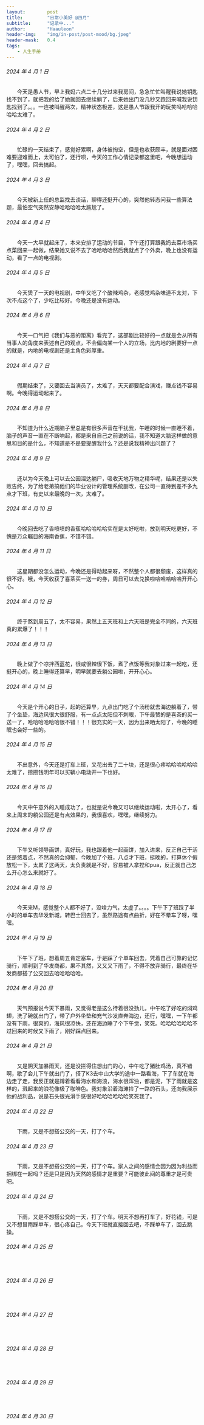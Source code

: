 ```yaml
---
layout:        post
title:         "日常小美好 @四月"
subtitle:      "记录中..."
author:        "Haauleon"
header-img:    "img/in-post/post-mood/bg.jpeg"
header-mask:   0.4
tags:
    - 人生手册
---
```


###### 2024 年 4 月 1 日
&emsp;&emsp;今天是愚人节，早上我妈六点二十几分过来我房间，急急忙忙叫醒我说她钥匙找不到了，就把我的给了她就回去继续躺了，后来她出门没几秒又跑回来喊我说钥匙找到了。。。一连被叫醒两次，精神状态极差，这是愚人节跟我开的玩笑吗哈哈哈哈哈太难了。

###### 2024 年 4 月 2 日
&emsp;&emsp;忙碌的一天结束了，感觉好累啊，身体被掏空，但是也收获颇丰，就是面对困难要迎难而上，太可怕了，还行呗，今天的工作心情记录都这里吧，今晚想运动了，嘿嘿，回去搞起。

###### 2024 年 4 月 3 日
&emsp;&emsp;今天被新上任的总监找去谈话，聊得还挺开心的，突然他转态问我一些算法题，最怕空气突然安静哈哈哈哈太尴尬了。

###### 2024 年 4 月 4 日
&emsp;&emsp;今天一大早就起床了，本来安排了运动的节目，下午还打算跟我妈去菜市场买点菜回来一起做，结果她又说不去了哈哈哈哈然后我就点了个外卖，晚上也没有运动，看了一点的电视剧。

###### 2024 年 4 月 5 日
&emsp;&emsp;今天煲了一天的电视剧，中午又吃了个酸辣鸡杂，老感觉鸡杂味道不太对，下次不点这个了，少吃比较好。今晚还是没有运动。

###### 2024 年 4 月 6 日
&emsp;&emsp;今天一口气把《我们与恶的距离》看完了，这部剧比较好的一点就是会从所有当事人的角度来表述自己的观点，不会偏向某一个人的立场，比内地的剧要好一点的就是，内地的电视剧还是主角色彩厚重。

###### 2024 年 4 月 7 日
&emsp;&emsp;假期结束了，又要回去当演员了，太难了，天天都要配合演戏，赚点钱不容易啊。今晚得运动起来了。

###### 2024 年 4 月 8 日
&emsp;&emsp;不知道为什么近期脑子里总是有很多声音在干扰我，午睡的时候一直睡不着，脑子的声音一直在不断响起，都是来自自己之前说的话，我不知道大脑这样做的意思和目的是什么，不知道是不是要提醒我什么？还是说我精神出问题了？

###### 2024 年 4 月 9 日
&emsp;&emsp;还以为今天晚上可以去公园溜达躺尸，吸收天地万物之精华呢，结果还是以失败告终，为了给老弟搞他们的毕业设计的管理系统删改，在公司一直待到差不多九点才下班，有史以来最晚的一次，太难了。

###### 2024 年 4 月 10 日
&emsp;&emsp;今晚回去吃了香喷喷的香蕉哈哈哈哈哈实在是太好吃啦，放到明天吃更好，不愧是万众瞩目的海南香蕉，不错不错。

###### 2024 年 4 月 11 日
&emsp;&emsp;这星期都没怎么运动，今晚还是得动起来呀，不然整个人都很颓废，这样真的很不好。哦，今天收获了喜茶买一送一的券，周日可以去兑换啦哈哈哈哈哈开开心心。

###### 2024 年 4 月 12 日
&emsp;&emsp;终于熬到周五了，太不容易，果然上五天班和上六天班是完全不同的，六天班真的累爆了！！！

###### 2024 年 4 月 13 日
&emsp;&emsp;晚上做了个凉拌西蓝花，很咸很辣很下饭，煮了点饭等我对象过来一起吃，还挺开心的，晚上睡得还算早，明早就要去躺公园啦，开开心心。

###### 2024 年 4 月 14 日
&emsp;&emsp;今天是个开心的日子，起的还算早，九点出门吃了个汤粉就去海边躺着了，带了个坐垫，海边风很大很舒服，有一点点太阳但不刺眼，下午最赞的是喜茶的买一送一了，哈哈哈哈哈哈很不错！！！很充实的一天，因为出来晒太阳了，今晚的睡眠也会好一些的。

###### 2024 年 4 月 15 日
&emsp;&emsp;不出意外，今天还是打车上班，又花出去了二十块，还是很心疼哈哈哈哈哈哈太难了，攒攒钱明年可以买辆小电动开一下也好。

###### 2024 年 4 月 16 日
&emsp;&emsp;今天中午意外的入睡成功了，也就是说今晚又可以继续运动啦，太开心了，看来上周末的躺公园还是有点效果的，我很喜欢，嘿嘿，继续努力。

###### 2024 年 4 月 17 日
&emsp;&emsp;下午又听领导画饼，真好玩，我也跟着他一起画饼，加入进来，反正自己干活还是悠着点，不然真的会抑郁，今晚加了个班，八点才下班，挺晚的，打算休个假放松一下，太累了这两天，太负责就是不好，容易被人拿捏和pua，反正就自己怎么开心怎么来就好了。

###### 2024 年 4 月 18 日
&emsp;&emsp;今天来M，感觉整个人都不好了，没啥力气，太虚了。。。。下午下了班踩了半小时的单车去华发新城，转巴士回去了，虽然路途有点曲折，好在不晕车了呀，嘿嘿。

###### 2024 年 4 月 19 日
&emsp;&emsp;下午下了班，想着周五肯定塞车，于是踩了个单车回去，凭着自己可靠的记忆骑行，顺利到了华发商都，果不其然，又又又下雨了，不得不放弃骑行，最终在华发商都搭了公交回去哈哈哈哈哈。

###### 2024 年 4 月 20 日
&emsp;&emsp;天气预报说今天下暴雨，又觉得老是这么待着很没劲儿，中午吃了好吃的焖鸡翅，洗了碗就出门了，带了户外坐垫和充气沙发直奔海边，还行，嘿嘿，一下午都没有下雨，很爽的，海风很凉快，还在海边睡了个下午觉，笑死。哈哈哈哈哈哈不过回来的时候又下雨了，刚好踩点回来。

###### 2024 年 4 月 21 日
&emsp;&emsp;又是阴天加暴雨天，还是没拦得住想出门的心，中午吃了猪肚鸡汤，真不错啊，歇了会儿下午就出门了，搭了K3去中山大学的途中一路看海，下了车就在海边走了走，我反正就是蹲着看看海水和海浪，海水很浑浊，都是泥，下了雨就是这样的，溅起来的浪花像极了咖啡色。我对象沿着海滩捡了一路的石头，还向我展示他的战利品，说是石头很光滑手感很好哈哈哈哈哈哈笑死我了。

###### 2024 年 4 月 22 日
&emsp;&emsp;下雨，又是不想搭公交的一天，打了个车。

###### 2024 年 4 月 23 日
&emsp;&emsp;下雨，又是不想搭公交的一天，打了个车。家人之间的感情会因为因为利益而捆绑在一起吗？还是只是因为天然的感情才是重要？可能彼此间的尊重才是可贵吧。

###### 2024 年 4 月 24 日
&emsp;&emsp;下雨，又是不想搭公交的一天，打了个车。明天不想再打车了，好花钱，可是又不想冒雨踩单车，很心疼自己。今天下班就直接回去吧，不踩单车了，回去跳操。

###### 2024 年 4 月 25 日
&emsp;&emsp;

###### 2024 年 4 月 26 日
&emsp;&emsp;

###### 2024 年 4 月 27 日
&emsp;&emsp;

###### 2024 年 4 月 28 日
&emsp;&emsp;

###### 2024 年 4 月 29 日
&emsp;&emsp;

###### 2024 年 4 月 30 日
&emsp;&emsp;
